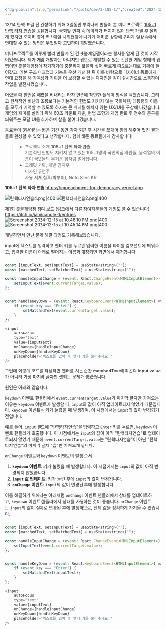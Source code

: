 ```yaml
---
{"dg-publish":true,"permalink":"/posts/dev/3-105-1/","created":"2024-12-15","updated":"2024-12-15T22:41:00"}
---
```


12/14 탄핵 표결 전 완성하기 위해 3일동안 부리나케 만들어 본 미니 프로젝트 [105+1 탄핵 타자 연습](https://impeachment-for-democracy.vercel.app)을 공유합니다. 국회앞 인파 속 데이터가 터지지 않아 탄핵 가결 후 올리게 됐지만 오히려 좋아!!!!!! 매일 시위현장에 나가기 어려운 상황에 우리가 일상속에서 연대할 수 있는 방법은 무엇일까 고민하며 개발했습니다. 

 미니프로젝트를 이렇게 빨리 만들게 된 건 촛불게임잼이라는 행사를 알게 된 것이 시작이었습니다. 제가 게임 개발자는 아니지만 웹으로 개발할 수 있는 간단한 게임 형태의 웹앱이면 촛불게임잼에 참가하기에 충분하지 않을까 싶어 빠르게 떠오르는대로 기획에 들어갔고, 기본 구조 마크업과 기능을 우선 개발 한 뒤 이를 바탕으로 디자이너 동료에게 연대 요청을 해 가독성과 기획을 더 보강할 수 있는 디자인을 같이 실시간으로 소통하며 작업을 발전시켰습니다. 

어렸을 때 한번쯤 해봤을 비내리는 타자 연습에 착안한 플레이 방식을 택했습니다. 그리고 원색적인 비난과 조롱보다는 기본적인 헌법도 지키지 않는 국회위원, 대통령의 이름을 모두가 기억할 수 있도록 하자는 큰 취지를 해치지 않는 UX/UI를 구상해 나갔습니다. 게임의 재미를 살리기 위해 60초 카운트 다운, 헌법 조항과 게임 완료 후 점수와 문구를 띄워주는 모달 UI를 추가하며 살을 붙여나갔습니다.

동료들이 3일이라는 짧은 기간 동안 각자 퇴근 후 시간을 쪼개어 함께 해주어 멋진 결과물로 완성할 수 있었다고 생각합니다. 함께 해준 동료들에게 감사합니다!

> - 프로젝트 소개
**105+1 탄핵 타자 연습**  
기본적인 헌법도 지키지 않고 있는 105+1명의 국민의짐 의원들, 윤석열의 이름이 국민들의 무거운 짐처럼 떨어집니다.  
> - 크레딧
기획, 개발 김지우  
디자인 유연주  
사용 서체 칠흑(박부미), Noto Sans KR  


**105+1 탄핵 타자 연습**
https://impeachment-for-democracy.vercel.app

![탄핵타자연습4.png|400](/img/user/%ED%83%84%ED%95%B5%ED%83%80%EC%9E%90%EC%97%B0%EC%8A%B54.png)
![탄핵타자연습2.png|400](/img/user/%ED%83%84%ED%95%B5%ED%83%80%EC%9E%90%EC%97%B0%EC%8A%B52.png)

제1회 촛불게임잼 참여 보드 (링크에서 다른 참여자분들의 게임도 볼 수 있습니다)
https://itch.io/jam/candle-1/entries 
![Screenshot 2024-12-15 at 10.48.10 PM.png|400](/img/user/Screenshot%202024-12-15%20at%2010.48.10%20PM.png)
![Screenshot 2024-12-15 at 10.45.14 PM.png|400](/img/user/Screenshot%202024-12-15%20at%2010.45.14%20PM.png)


개발하면서 만난 문제 해결 과정도 기록해보겠습니다.

input에 텍스트를 입력하고 엔터 키를 누르면 입력한 이름을 타이틀 컴포넌트에 띄워주고, 입력한 이름이 아래로 떨어지는 이름과 매칭되면 화면에서 제거합니다. 

```js

const [inputText, setInputText] = useState<string>("");
const [matchedText, setMatchedText] = useState<string>("");

const handleInputChange = (event: React.ChangeEvent<HTMLInputElement>) => {
	setInputText(event.currentTarget.value);
};

  
const handleKeyDown = (event: React.KeyboardEvent<HTMLInputElement>) => {
	if (event.key === "Enter") {
		setMatchedText(event.currentTarget.value);
	}
};

<input
	autoFocus
	type="text"
	value={inputText}
	onChange={handleInputChange}
	onKeyDown={handleKeyDown}
	placeholder="텍스트를 입력 후 엔터 키를 눌러주세요."
/>

```

그런데 이렇게 코드를 작성하면 엔터를 치는 순간 matchedText에 최신의 input value가 아니라 가장 마지막 글자만 셋되는 문제가 생겼습니다.

원인은 아래와 같습니다.

`keydown` 이벤트 핸들러에서 `event.currentTarget.value`가 마지막 글자만 가져오는 이유는 `keydown` 이벤트가 발생할 때, `input`의 값이 아직 업데이트되지 않았기 때문입니다. `keydown` 이벤트는 키가 눌렸을 때 발생하며, 이 시점에서는 `input`의 값이 변경되기 전입니다.

예를 들어, `input` 필드에 "탄핵타자연습"을 입력하고 `Enter` 키를 누르면, `keydown` 이벤트 핸들러가 호출됩니다. 이 시점에서는 `input`의 값이 아직 "탄핵타자연습"로 업데이트되지 않았기 때문에 `event.currentTarget.value`는 "탄핵타자연습"이 아닌 "탄핵타자연습"의 마지막 글자 "습"만 가져오게 됩니다.

`onChange` 이벤트와 `keydown` 이벤트의 발생 순서

1. **`keydown` 이벤트**: 키가 눌렸을 때 발생합니다. 이 시점에서는 `input`의 값이 아직 변경되지 않았습니다.
2. **`input` 값 업데이트**: 키가 눌린 후에 `input`의 값이 변경됩니다.
3. **`onChange` 이벤트**: `input`의 값이 변경된 후에 발생합니다.

이를 해결하기 위해서는 아래처럼 `onChange` 이벤트 핸들러에서 상태를 업데이트하고, `keydown` 이벤트 핸들러에서 상태를 사용하는 것이 좋습니다. `onChange` 이벤트는 `input`의 값이 실제로 변경된 후에 발생하므로, 전체 값을 정확하게 가져올 수 있습니다.

```js

const [inputText, setInputText] = useState<string>("");
const [matchedText, setMatchedText] = useState<string>("");

const handleInputChange = (event: React.ChangeEvent<HTMLInputElement>) => {
	setInputText(event.currentTarget.value);
};

  
const handleKeyDown = (event: React.KeyboardEvent<HTMLInputElement>) => {
	if (event.key === "Enter") {
		setMatchedText(inputText);
	}
};

<input
	autoFocus
	type="text"
	value={inputText}
	onChange={handleInputChange}
	onKeyDown={handleKeyDown}
	placeholder="텍스트를 입력 후 엔터 키를 눌러주세요."
/>

```